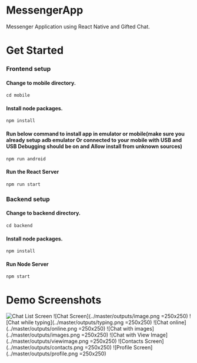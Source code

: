 # MessengerApp
Messenger Application using React Native and Gifted Chat.

# Get Started

### Frontend setup
#### Change to mobile directory.
```cd mobile```

#### Install node packages.
```npm install```

#### Run below command to install app in emulator or mobile(make sure you already setup adb emulator Or connected to your mobile with USB and USB Debugging should be on and Allow install from unknown sources)
```npm run android```

#### Run the React Server
```npm run start```


### Backend setup
#### Change to backend directory.

```cd backend```

#### Install node packages.
```npm install```

#### Run Node Server
```npm start```


# Demo Screenshots
![Chat List Screen](<img src="../master/outputs/chats.png" data-canonical-src="../master/outputs/chats.png" width="200" height="400" />)
![Chat Screen](../master/outputs/image.png =250x250)
![Chat while typing](../master/outputs/typing.png =250x250)
![Chat online](../master/outputs/online.png =250x250)
![Chat with images](../master/outputs/images.png =250x250)
![Chat with View Image](../master/outputs/viewimage.png =250x250)
![Contacts Screen](../master/outputs/contacts.png =250x250)
![Profile Screen](../master/outputs/profile.png =250x250)